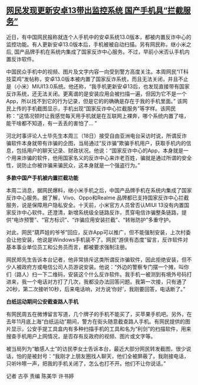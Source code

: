 <!--1674030878000-->
[网民发现更新安卓13带出监控系统 国产手机具“拦截服务”](https://www.rfa.org/mandarin/yataibaodao/kejiaowen/gt2-01182023033401.html)
------

<p>近日，有中国网民报称就连个人手机中的安卓系统13.0版本，都被内置反诈中心的监控功能。有人更新安卓13.0版本后，手机被被自动扫描。另有网民称，继小米之后, 国产品牌手机在系统内集成了国家反诈中心服务。不过，早前小米否认手机内置反诈软件。</p><p>中国民众手机中的视频、图片及文字内容一向受到警方高度关注。本周网民“IT科技菜鸡”发帖称，安卓13.0版本被内置了国家反诈系统，而且无法关闭，并且不止是（小米）MIUI13.0系统。他还称，“我手机更新安卓13后，也发现直接带有国家反诈系统，还无法关闭。更离谱的是安装应用会被扫描一遍，但因为它不是一个App，所以找不到它的行为记录，但是它的的确确是存在于我的手机里面。” 该网民上传的手机截图显示，手机出现“国家反诈中心拦截服务”等字样。该网民称：“这情况顿时让我感觉每天用手机就是在互联网上裸奔，哪个系统内置了啥，能干啥都不知道，有一丢丢的害怕了... ”</p><p>河北时事评论人士毕先生本周三（18日）接受自由亚洲电台采访时说，所谓反诈骗软件本身就带有诈骗的企图，当局通过“反诈骗”欺骗手机用户，获取手机内的信息，包括用户的聊天记录、财政状况。他说：“国家反诈中心的App，本身就是一个用来诈骗的软件，他用国家名义的反诈中心来诈老百姓，骗就是通过所谓的安全性，说防止你被诈骗来骗民众，这本身就是一个强盗行为。”</p><p><strong>多款中国产手机被内置拦截功能</strong></p><p>本周二消息，据网民爆料，继小米手机之后，中国产品牌手机在系统内集成了国家反诈中心服务。据了解，Vivo、Oppo和Realme 品牌都已支持国家反诈中心拦截服务，说是保障用户隐私安全。十天前，小米官方人员曾否认MIUI 13没有内置国家反诈中心软件。还澄清，新增系统级全链路反诈，贯穿电信诈骗整条链路，提供“电诈预警”、“官方标识”、“诈骗应用安装拦截”、“转账防护”多重守护。</p><p>对此，网民“葫芦娃的爷爷”回应，反诈App可以推广，但不能强制安装，上次村委会让他安装，他说是Windows手机装不了。网民“游侠有态度”留言，反诈软件对基本事业单位员工和公务员而言，都被要求强制注册。</p><p>网民郑先生告诉本台记者，他非常排斥这类所谓反诈骗软件，因此拒绝安装，但不少人被政府方或电信公司人员游说安装。他说：“外边的警察专门摆一个摊，叫你们（路人）扫一下二维码，安装这个什么反诈软件。我手机一被测到有境外号码打进来，我一个电话对方打了几次，我都没办法回答问题。我第一次接，只有通了20秒，第二次接听10秒，后来电话响，对方说‘你好’，我刚要回答，电话断了。”</p><p><strong>白纸运动期间公安截查路人手机</strong></p><p>有网民周五在微博留言写道，几个牌子的手机不能买了，买苹果手机吧。另外，在去年11月底上海“白纸运动”期间，警方在街头随意截查路人手机。有网民提供的图片显示，公安手提工具盒内有多种扫描手机的工具和名为“利剑”的扫描软件，用来搜查手机用户上网情况，是否存有反政府的视频、图片或文字等。</p><p>被当局列为“敏感人士”的访民李女士告诉本台，最近大部分网民转发截图，很少说话，怕的是被封号：“我刚才上朋友圈找人聊天，他们全被屏蔽了。我刚接电话，只听咔嚓一声，把我的手机关闭了，怎么也打不开。他们不让你说话。”</p><p></p><p>记者 古亭 责编 陈美华 许书婷</p>

